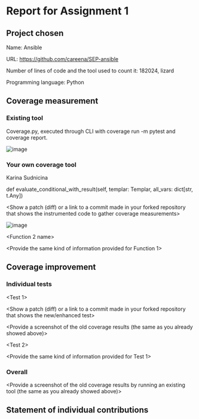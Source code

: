 # Report for Assignment 1

## Project chosen

Name: Ansible

URL: https://github.com/careena/SEP-ansible

Number of lines of code and the tool used to count it: 182024, lizard

Programming language: Python

## Coverage measurement

### Existing tool

Coverage.py, executed through CLI with coverage run -m pytest and coverage report.

![image](https://github.com/careena/SEP-ansible/assets/76873802/bccd3948-eda8-41f6-921a-6a85a219f2a1)


### Your own coverage tool

<The following is supposed to be repeated for each group member>

Karina Sudnicina

def evaluate_conditional_with_result(self, templar: Templar, all_vars: dict[str, t.Any])

<Show a patch (diff) or a link to a commit made in your forked repository that shows the instrumented code to gather coverage measurements>

![image](https://github.com/careena/SEP-ansible/assets/76873802/89ea6bae-34cf-46e7-9e9f-3682bb5c50bc)

<Function 2 name>

<Provide the same kind of information provided for Function 1>

## Coverage improvement

### Individual tests

<The following is supposed to be repeated for each group member>

<Group member name>

<Test 1>

<Show a patch (diff) or a link to a commit made in your forked repository that shows the new/enhanced test>

<Provide a screenshot of the old coverage results (the same as you already showed above)>

<Provide a screenshot of the new coverage results>

<State the coverage improvement with a number and elaborate on why the coverage is improved>

<Test 2>

<Provide the same kind of information provided for Test 1>

### Overall

<Provide a screenshot of the old coverage results by running an existing tool (the same as you already showed above)>

<Provide a screenshot of the new coverage results by running the existing tool using all test modifications made by the group>

## Statement of individual contributions

<Write what each group member did>
